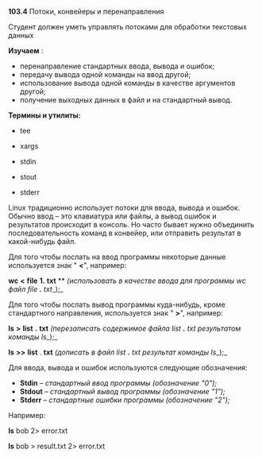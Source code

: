 **103.4** Потоки, конвейеры и перенаправления

Студент должен уметь управлять потоками для обработки текстовых данных

**Изучаем** :

- перенаправление стандартных ввода, вывода и ошибок;
- передачу вывода одной команды на ввод другой;
- использование вывода одной команды в качестве аргументов другой;
- получение выходных данных в файл и на стандартный вывод.

**Термины и утилиты:**
- tee
- xargs

- stdin
- stout
- stderr

Linux традиционно использует потоки для ввода, вывода и ошибок. Обычно ввод – это клавиатура или файлы, а вывод ошибок и результатов происходит в консоль. Но часто бывает нужно объединить последовательность команд в конвейер, или отправить результат в какой-нибудь файл.

Для того чтобы послать на ввод программы некоторые данные используется знак &quot; **&lt;**&quot;, например:

**wc**  **&lt;**  **file** **1.** **txt**        ** _(использовать в качестве ввода для программы_ _wc_ _файл_ _file __.__ txt__);_

Для того чтобы послать вывод программы куда-нибудь, кроме стандартного направления, используется знак &quot; **&gt;**&quot;, например:

**ls**  **&gt;**  **list** **.** **txt**  _(перезаписать содержимое файла_ _list __.__ txt_ _результатом команды_ _ls__);_

**ls**  **&gt;&gt;**  **list** . **txt**  _(дописать в файл_ _list __.__ txt_ _результат команды_ _ls__);_

Для ввода, вывода и ошибок используются следующие обозначения:

- **Stdin**         _– стандартный ввод программы (обозначение &quot;0&quot;);_
- **Stdout**         – _стандартный вывод программы (обозначение &quot;1&quot;);_
- **Stderr**          – _стандартные ошибки программы (обозначение &quot;2&quot;);_

Например:

**ls** bob 2&gt; error.txt

**ls** bob &gt; result.txt 2&gt; error.txt
